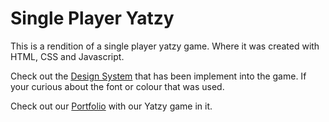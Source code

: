 # Single Player Yatzy

This is a rendition of a single player yatzy game. Where it was created with HTML, CSS and Javascript. 

Check out the [Design System](/docs/design_system.md) that has been implement into the game. If your curious about the font or colour that was used. 

Check out our [Portfolio](https://github.com/ace895/Portfolio) with our Yatzy game in it. 
